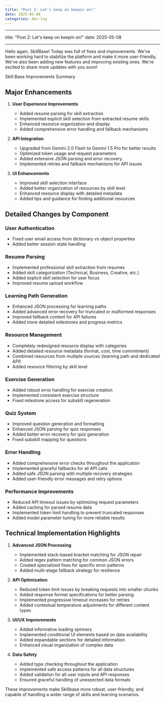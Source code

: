 ```yaml
---
title: "Post 2: Let's keep on keepin on!"
date: 2025-05-08
categories: dev-log
---
```


---

title: "Post 2: Let's keep on keepin on!"
date: 2025-05-08

---

Hello again, SkillBase!
Today was full of fixes and improvements. We've been working hard to stabilize the platform and make it more user-friendly. We've also been adding new features and improving existing ones. We're excited to share more updates with you soon!

Skill Base Improvements Summary

## Major Enhancements

1. **User Experience Improvements**
   - Added resume parsing for skill extraction
   - Implemented explicit skill selection from extracted resume skills
   - Enhanced resource organization and display
   - Added comprehensive error handling and fallback mechanisms

2. **API Integration**
   - Upgraded from Gemini 2.0 Flash to Gemini 1.5 Pro for better results
   - Optimized token usage and request parameters
   - Added extensive JSON parsing and error recovery
   - Implemented retries and fallback mechanisms for API issues

3. **UI Enhancements**
   - Improved skill selection interface
   - Added better organization of resources by skill level
   - Enhanced resource display with detailed metadata
   - Added tips and guidance for finding additional resources

## Detailed Changes by Component

### User Authentication
- Fixed user email access from dictionary vs object properties
- Added better session state handling

### Resume Parsing
- Implemented professional skill extraction from resumes
- Added skill categorization (Technical, Business, Creative, etc.)
- Added explicit skill selection for user focus
- Improved resume upload workflow

### Learning Path Generation
- Enhanced JSON processing for learning paths
- Added advanced error recovery for truncated or malformed responses
- Improved fallback content for API failures
- Added more detailed milestones and progress metrics

### Resource Management
- Completely redesigned resource display with categories
- Added detailed resource metadata (format, cost, time commitment)
- Combined resources from multiple sources (learning path and dedicated API)
- Added resource filtering by skill level

### Exercise Generation
- Added robust error handling for exercise creation
- Implemented consistent exercise structure
- Fixed milestone access for subskill regeneration

### Quiz System
- Improved question generation and formatting
- Enhanced JSON parsing for quiz responses
- Added better error recovery for quiz generation
- Fixed subskill mapping for questions

### Error Handling
- Added comprehensive error checks throughout the application
- Implemented graceful fallbacks for all API calls
- Added safe JSON parsing with multiple recovery strategies
- Added user-friendly error messages and retry options

### Performance Improvements
- Reduced API timeout issues by optimizing request parameters
- Added caching for parsed resume data
- Implemented token limit handling to prevent truncated responses
- Added model parameter tuning for more reliable results

## Technical Implementation Highlights

1. **Advanced JSON Processing**
   - Implemented stack-based bracket matching for JSON repair
   - Added regex pattern matching for common JSON errors
   - Created specialized fixes for specific error patterns
   - Added multi-stage fallback strategy for resilience

2. **API Optimization**
   - Reduced token limit issues by breaking requests into smaller chunks
   - Added response format specifications for better parsing
   - Implemented progressive timeout increases for retries
   - Added contextual temperature adjustments for different content types

3. **UI/UX Improvements**
   - Added informative loading spinners
   - Implemented conditional UI elements based on data availability
   - Added expandable sections for detailed information
   - Enhanced visual organization of complex data

4. **Data Safety**
   - Added type checking throughout the application
   - Implemented safe access patterns for all data structures
   - Added validation for all user inputs and API responses
   - Ensured graceful handling of unexpected data formats

These improvements make Skillbase more robust, user-friendly, and capable of handling a wider range of skills and learning scenarios.
